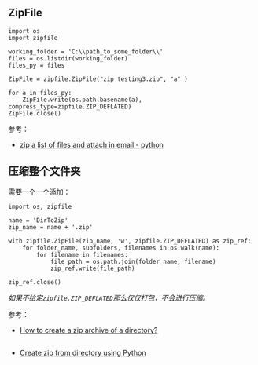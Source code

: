## ZipFile 

```
import os
import zipfile

working_folder = 'C:\\path_to_some_folder\\'
files = os.listdir(working_folder)
files_py = files

ZipFile = zipfile.ZipFile("zip testing3.zip", "a" )

for a in files_py:
    ZipFile.write(os.path.basename(a), compress_type=zipfile.ZIP_DEFLATED)
ZipFile.close()
```

参考：

- [zip a list of files and attach in email - python](https://stackoverflow.com/questions/41564425/zip-a-list-of-files-and-attach-in-email-python?rq=3)


## 压缩整个文件夹

需要一个一个添加：

```
import os, zipfile

name = 'DirToZip'
zip_name = name + '.zip'

with zipfile.ZipFile(zip_name, 'w', zipfile.ZIP_DEFLATED) as zip_ref:
    for folder_name, subfolders, filenames in os.walk(name):
        for filename in filenames:
            file_path = os.path.join(folder_name, filename)
            zip_ref.write(file_path)

zip_ref.close()
```

*如果不给定`zipfile.ZIP_DEFLATED`那么仅仅打包，不会进行压缩。*

参考：

- [How to create a zip archive of a directory?](https://stackoverflow.com/questions/1855095/how-to-create-a-zip-archive-of-a-directory)

## 

- [Create zip from directory using Python](https://stackoverflow.com/questions/58955341/create-zip-from-directory-using-python)